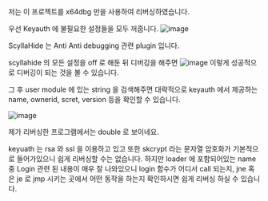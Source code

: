 
저는 이 프로젝트를 x64dbg 만을 사용하여 리버싱하였습니다. 

우선 Keyauth 에 불필요한 설정들을 모두 꺼줍니다. 
![image](https://github.com/uniopwe2001/Nomu-weak-point/assets/61898884/a564afa9-6b9b-41d7-9154-a5f1cd9c495a)

ScyllaHide 는 Anti Anti debugging 관련 plugin 입니다. 

scyllahide 의 모든 설정을 off 로 해둔 뒤 디버깅을 해주면 
![image](https://github.com/uniopwe2001/Nomu-weak-point/assets/61898884/bfa7a585-d4af-44bc-8d29-db1c3ea59e12)
이렇게 성공적으로 디버깅이 되는 것을 볼 수 있습니다. 

그 후 user module 에 있는 string 을 검색해주면 대략적으로 
keyauth 에서 제공하는 
name, ownerid, scret, version 등을 확인할 수 있습니다. 

![image](https://github.com/uniopwe2001/Nomu-weak-point/assets/61898884/91982120-dd73-47c8-9da3-1defe5d3dfe7)

제가 리버싱한 프로그램에서는 double 로 보이네요.

keyuath 는 rsa 와 ssl 을 이용하고 있고 또한 skcrypt 라는 문자열 암호화가 기본적으로 들어가있으니 
쉽게 리버싱할 수는 없습니다. 
하지만 loader 에 포함되어있는 name 중 Login 관련 된 내용이 매우 잘 나와있으니 
login 함수가 어디서 call 되는지, jne 혹은 je 로 jmp 시키는 곳에서 어떤 동작을 하는지 확인하시면 쉽게 리버싱 하실 수 있습니다. 

